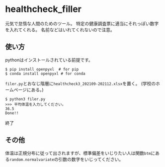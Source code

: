 # healthcheck_filler

元気で怠惰な人間のためのツール。
特定の健康調査票に適当にそれっぽい数字を入れてくれる。
名前などはいれてくれないので注意。

## 使い方
pythonはインストールされている前提です。
```
$ pip install openpyxl  # for pip
$ conda install openpyxl # for conda
```
``filer.py``とおなじ階層に``healthcheck3_202109-202112.xlsx``を置く。
(学校のホームページにある。)
```
$ python3 filer.py
>>> 平均体温を入力してください。
36.5
Done!!
```
終了

## その他
体温は正規分布に従って出されますが、標準偏差をいじりたい人は関数``btm``にある``random.normalvariate``の引数の数字をいじってください。